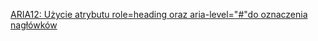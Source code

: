 [ARIA12: Użycie atrybutu role=heading oraz aria-level="#"do oznaczenia nagłówków](https://www.w3.org/WAI/WCAG22/Techniques/aria/ARIA12)
